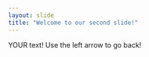 ```yaml
---
layout: slide
title: "Welcome to our second slide!"
---
```

YOUR text!
Use the left arrow to go back!

